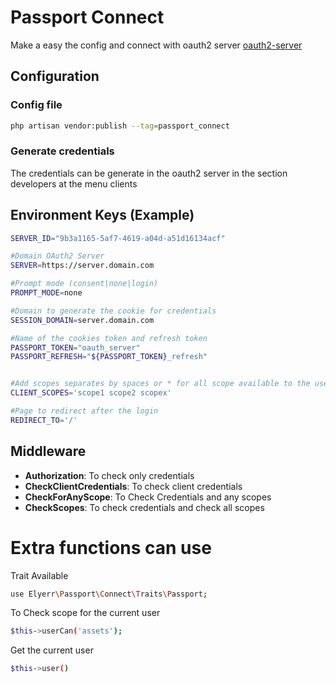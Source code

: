 # Passport Connect
Make a easy the config and connect with oauth2 server [oauth2-server](https://gitlab.com/elyerr/oauth2-passport-server) 

## Configuration

### Config file
```bash
php artisan vendor:publish --tag=passport_connect
```

### Generate credentials
The credentials can be generate in the oauth2 server in the section developers at the menu clients

## Environment Keys (Example)

```bash
SERVER_ID="9b3a1165-5af7-4619-a04d-a51d16134acf"

#Domain OAuth2 Server
SERVER=https://server.domain.com

#Prompt mode (consent|none|login)
PROMPT_MODE=none

#Domain to generate the cookie for credentials
SESSION_DOMAIN=server.domain.com

#Name of the cookies token and refresh token
PASSPORT_TOKEN="oauth_server"
PASSPORT_REFRESH="${PASSPORT_TOKEN}_refresh"


#Add scopes separates by spaces or * for all scope available to the user
CLIENT_SCOPES='scope1 scope2 scopex'

#Page to redirect after the login
REDIRECT_TO='/'
```

## Middleware 

- **Authorization**:  To check only credentials 
- **CheckClientCredentials**:  To check client credentials
- **CheckForAnyScope**: To Check Credentials and any scopes
- **CheckScopes**:  To check credentials and check all scopes 


# Extra functions can use
Trait Available
```sh
use Elyerr\Passport\Connect\Traits\Passport;
```
To Check scope for the current user
```sh
$this->userCan('assets');
```

Get the current user
```sh
$this->user()
``` 

 